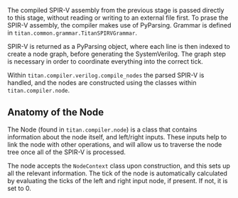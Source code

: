 The compiled SPIR-V assembly from the previous stage is passed directly to this stage, without reading or writing to an external file first. To prase the SPIR-V assembly, the compiler makes use of PyParsing. Grammar is defined in ``titan.common.grammar.TitanSPIRVGrammar``.

SPIR-V is returned as a PyParsing object, where each line is then indexed to create a node graph, before generating the SystemVerilog. The graph step is necessary in order to coordinate everything into the correct tick.

Within ``titan.compiler.verilog.compile_nodes`` the parsed SPIR-V is handled, and the nodes are constructed using the classes within ``titan.compiler.node``.

## Anatomy of the Node

The Node (found in ``titan.compiler.node``) is a class that contains information about the node itself, and left/right inputs. These inputs help to link the node with other operations, and will allow us to traverse the node tree once all of the SPIR-V is processed.

The node accepts the ``NodeContext`` class upon construction, and this sets up all the relevant information. The tick of the node is automatically calculated by evaluating the ticks of the left and right input node, if present. If not, it is set to 0.